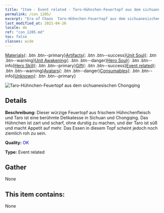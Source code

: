 ```yaml
---
title: "Item - Event related - Taro-Hühnchen-Feuertopf aus dem sichuanesischen Chongqing"
permalink: /con_1205/
excerpt: "Era of Chaos  Taro-Hühnchen-Feuertopf aus dem sichuanesischen Chongqing"
last_modified_at: 2021-04-26
locale: de
ref: "con_1205.md"
toc: false
classes: wide
---
```

 [Materials](/ItemsDE/){: .btn .btn--primary}[Artifacts](/ItemsDE/Artifacts/){: .btn .btn--success}[Unit Soul](/ItemsDE/UnitSoul/){: .btn .btn--warning}[Unit Awakening](/ItemsDE/UnitAwakening/){: .btn .btn--danger}[Hero Soul](/ItemsDE/HeroSoul/){: .btn .btn--info}[Hero Skill](/ItemsDE/HeroSkill/){: .btn .btn--primary}[Gift](/ItemsDE/Gift/){: .btn .btn--success}[Event related](/ItemsDE/Events/){: .btn .btn--warning}[Avatars](/ItemsDE/Avatars/){: .btn .btn--danger}[Consumables](/ItemsDE/Consumables/){: .btn .btn--info}[Unknown](/ItemsDE/Unknown/){: .btn .btn--primary}

 ![Taro-Hühnchen-Feuertopf aus dem sichuanesischen Chongqing](/images/t/i_81521221.png)

## Details
 **Beschreibung:** Dieser würzige Feuertopf aus frischem Hühnchenfleisch und Taro ist eine berühmte Delikatesse in Sichuan und Chongqing. Das Hühnchen ist zart und scharf, ohne durstig zu machen, und der Taro ist süß und macht Appetit auf mehr. Das Essen in diesem Topf scheint jedoch noch ziemlich roh zu sein.

 **Quality:** <span style="color: #0000CD">OK</span>

 **Type:** Event related

## Gather

  None

## This item contains:

  None

